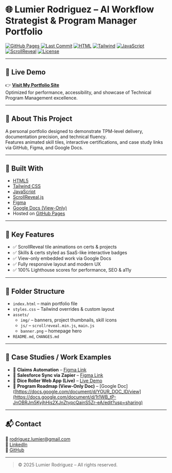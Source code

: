 # 🌐 Lumier Rodriguez – AI Workflow Strategist & Program Manager Portfolio

[![GitHub Pages](https://img.shields.io/badge/GitHub%20Pages-success-brightgreen?style=flat-square&logo=github)](https://fundscatcher.github.io/lumrodpro.github.io/)
[![Last Commit](https://img.shields.io/badge/last%20commit-today-purple?style=flat-square)](https://github.com/FundsCatcher/lumrodpro.github.io/commits/main)
[![HTML](https://img.shields.io/badge/HTML-100%25-orange?style=flat-square&logo=html5)](https://developer.mozilla.org/en-US/docs/Web/HTML)
[![Tailwind](https://img.shields.io/badge/Tailwind_CSS-active-38B2AC?style=flat-square&logo=tailwind-css)](https://tailwindcss.com/)
[![JavaScript](https://img.shields.io/badge/JavaScript-enabled-yellow?style=flat-square&logo=javascript)](https://developer.mozilla.org/en-US/docs/Web/JavaScript)
[![ScrollReveal](https://img.shields.io/badge/ScrollReveal-animation-blue?style=flat-square)](https://scrollrevealjs.org/)
[![License](https://img.shields.io/badge/License-Proprietary-red?style=flat-square)](LICENSE)

---

## 🎯 Live Demo

👉 **[Visit My Portfolio Site](https://fundscatcher.github.io/lumrodpro.github.io/)**  
Optimized for performance, accessibility, and showcase of Technical Program Management excellence.

---

## 🧠 About This Project

A personal portfolio designed to demonstrate TPM-level delivery, documentation precision, and technical fluency.  
Features animated skill tiles, interactive certifications, and case study links via GitHub, Figma, and Google Docs.

---

## 🧰 Built With

- [HTML5](https://developer.mozilla.org/en-US/docs/Web/HTML)
- [Tailwind CSS](https://tailwindcss.com/)
- [JavaScript](https://developer.mozilla.org/en-US/docs/Web/JavaScript)
- [ScrollReveal.js](https://scrollrevealjs.org/)
- [Figma](https://www.figma.com/)
- [Google Docs (View-Only)](https://docs.google.com/)
- Hosted on [GitHub Pages](https://pages.github.com/)

---

## 🚀 Key Features

- ✅ ScrollReveal tile animations on certs & projects
- ✅ Skills & certs styled as SaaS-like interactive badges
- ✅ View-only embedded work via Google Docs
- ✅ Fully responsive layout and modern UX
- ✅ 100% Lighthouse scores for performance, SEO & a11y

---

## 📁 Folder Structure

- `index.html` – main portfolio file
- `styles.css` – Tailwind overrides & custom layout
- `assets/`
  - `img/` – banners, project thumbnails, skill icons
  - `js/` – `scrollreveal.min.js`, `main.js`
  - `banner.png` – homepage hero
- `README.md`, `CHANGES.md`

---

## 🧪 Case Studies / Work Examples

- 🧠 **Claims Automation** – [Figma Link](https://www.figma.com/board/cK8xmdOaHVtTAtH5O7H51i/Claims-Process-and-API)
- 🔁 **Salesforce Sync via Zapier** – [Figma Link](https://www.figma.com/board/AcBX6L9gDFVPNl7V43bjEN/Salesforce-Sync)
- 🎲 **Dice Roller Web App (Live)** – [Live Demo](https://fundscatcher.github.io/dice_roller.html)
- 📄 **Program Roadmap (View-Only Doc)** – [Google Doc]([https://docs.google.com/document/d/YOUR_DOC_ID/view](https://docs.google.com/document/d/1t1WB_tP-JnOBRJm5KyjhHis2XJnZtypcQainS5Zr-eA/edit?usp=sharing)

---

## 📬 Contact

📧 [rodriguez.lumier@gmail.com](mailto:rodriguez.lumier@gmail.com)  
🔗 [LinkedIn](https://linkedin.com/in/lumrodri)  
🐙 [GitHub](https://github.com/FundsCatcher)

---

> © 2025 Lumier Rodriguez – All rights reserved.
